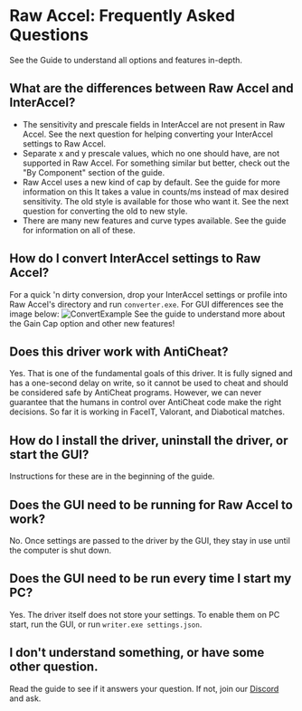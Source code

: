 # Raw Accel: Frequently Asked Questions
See the Guide to understand all options and features in-depth.

## What are the differences between Raw Accel and InterAccel?
- The sensitivity and prescale fields in InterAccel are not present in Raw Accel. See the next question for helping converting your InterAccel settings to Raw Accel.
- Separate x and y prescale values, which no one should have, are not supported in Raw Accel. For something similar but better, check out the "By Component" section of the guide.
- Raw Accel uses a new kind of cap by default. See the guide for more information on this It takes a value in counts/ms instead of max desired sensitivity. The old style is available for those who want it. See the next question for converting the old to new style.
- There are many new features and curve types available. See the guide for information on all of these.

## How do I convert InterAccel settings to Raw Accel?
For a quick 'n dirty conversion, drop your InterAccel settings or profile into Raw Accel's directory and run `converter.exe`. For GUI differences see the image below:
![ConvertExample](\images\interaccel_to_rawaccel.png)
See the guide to understand more about the Gain Cap option and other new features!

## Does this driver work with AntiCheat?
Yes. That is one of the fundamental goals of this driver. It is fully signed and has a one-second delay on write, so it cannot be used to cheat and should be considered safe by AntiCheat programs. However, we can never guarantee that the humans in control over AntiCheat code make the right decisions. So far it is working in FaceIT, Valorant, and Diabotical matches.

## How do I install the driver, uninstall the driver, or start the GUI?
Instructions for these are in the beginning of the guide.

## Does the GUI need to be running for Raw Accel to work?
No. Once settings are passed to the driver by the GUI, they stay in use until the computer is shut down.

## Does the GUI need to be run every time I start my PC?
Yes. The driver itself does not store your settings. To enable them on PC start, run the GUI, or run `writer.exe settings.json`.

## I don't understand something, or have some other question.
Read the guide to see if it answers your question. If not, join our [Discord](https://discord.gg/7pQh8zH) and ask.